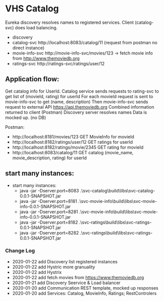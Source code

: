 # VHS Catalog


Eureka discovery resolves names to registered services. Client (catalog-svc) does load balancing.  

* discovery
* catalog-svc http://localhost:8083/catalog/11 (request from postman no direct instance)
* movie-info-svc http://movie-info-svc/movies/123 -> fetch movie info from http://www.themoviedb.org 
* ratings-svc http://ratings-svc/ratings/user/12
 


## Application flow:
Get catalog info for UserId. 
Catalog service sends requests to rating-svc to get list of (movieId, rating) for userId 
For each movieId request is sent to movie-info-svc to get (name, description)
Then movie-info-svc sends request to external API https://api.themoviedb.org
Combined information returned to client (Postman)
Discovery server resolves names 
Data is mocked up. (no DB)  

Postman:
* http://localhost:8181/movies/123 GET MovieInfo for movieId
* http://localhost:8182/ratings/user/12 GET ratings for userId
* http://localhost:8182/ratings/movie/2345 GET rating for movieId 
* http://localhost:8083/catalog/11 GET catalog (movie_name, movie_description, rating) for userId
 


## start many instances:
* start many instances:
    * java -jar -Dserver.port=8083 .\svc-catalog\build\libs\svc-catalog-0.0.1-SNAPSHOT.jar
    * java -jar -Dserver.port=8181 .\svc-movie-info\build\libs\svc-movie-info-0.0.1-SNAPSHOT.jar
    * java -jar -Dserver.port=8281 .\svc-movie-info\build\libs\svc-movie-info-0.0.1-SNAPSHOT.jar
    * java -jar -Dserver.port=8182 .\svc-ratings\build\libs\svc-ratings-0.0.1-SNAPSHOT.jar
    * java -jar -Dserver.port=8282 .\svc-ratings\build\libs\svc-ratings-0.0.1-SNAPSHOT.jar

### Change Log

* 2020-01-22 add Discovery list registered instances
* 2020-01-22 add Hystric more granuality 
* 2020-01-22 add Hystrix
* 2020-01-22 add fetch movies from https://www.themoviedb.org
* 2020-01-21 add Discovery Seervice & Load balancer
* 2020-01-20 add Communication REST template, mocked up responses
* 2020-01-20 add Services: Catalog, MovieInfo, Ratings;  RestControlers

